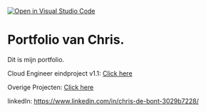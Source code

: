 [![Open in Visual Studio Code](https://classroom.github.com/assets/open-in-vscode-f059dc9a6f8d3a56e377f745f24479a46679e63a5d9fe6f495e02850cd0d8118.svg)](https://classroom.github.com/online_ide?assignment_repo_id=6532242&assignment_repo_type=AssignmentRepo)
# Portfolio van Chris.
Dit is mijn portfolio.

Cloud Engineer eindproject v1.1: [Click here](https://github.com/Rithmatist/cloud-6-repo-Rithmatist/tree/v1.1/Project/)

Overige Projecten: [Click here](https://gitfront.io/r/Rithmatist/8e05c02d5205eca7664f248f6afef0470169d330/MyProjects/)

linkedIn: https://www.linkedin.com/in/chris-de-bont-3029b7228/
